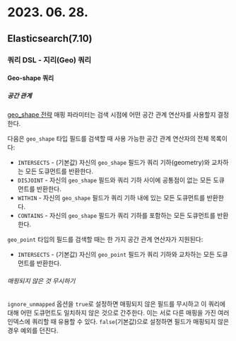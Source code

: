 # 2023. 06. 28.

## Elasticsearch(7.10)

### 쿼리 DSL - 지리(Geo) 쿼리

#### Geo-shape 쿼리

##### 공간 관계

[geo_shape 전략][geo-shape-strategy] 매핑 파라미터는 검색 시점에 어떤 공간 관계 연산자를 사용할지 결정한다.

다음은 `geo_shape` 타입 필드를 검색할 때 사용 가능한 공간 관계 연산자의 전체 목록이다:

- `INTERSECTS` - (기본값) 자신의 `geo_shape` 필드가 쿼리 기하(geometry)와 교차하는 모든 도큐먼트를 반환한다.
- `DISJOINT` - 자신의 `geo_shape` 필드와 쿼리 기하 사이에 공통점이 없는 모든 도큐먼트를 반환한다.
- `WITHIN` - 자신의 `geo_shape` 필드가 쿼리 기하 내에 있는 모든 도큐먼트를 반환한다.
- `CONTAINS` - 자신의 `geo_shape` 필드가 쿼리 기하를 포함하는 모든 도큐먼트를 반환한다.

`geo_point` 타입의 필드를 검색할 때는 한 가지 공간 관계 연산자가 지원된다:

- `INTERSECTS` - (기본값) 자신의 `geo_point` 필드가 쿼리 기하와 교차하는 모든 도큐먼트를 반환한다.

###### 매핑되지 않은 것 무시하기

`ignore_unmapped` 옵션을 `true`로 설정하면 매핑되지 않은 필드를 무시하고 이 쿼리에 대해 어떤 도큐먼트도 일치하지 않은 것으로 간주한다. 이는 서로 다른 매핑을 가진 여러 인덱스에 쿼리할 때 유용할 수 있다. `false`(기본값)으로 설정하면 필드가 매핑되지 않은 경우 예외를 던진다.



[geo-shape-strategy]: https://www.elastic.co/guide/en/elasticsearch/reference/7.10/geo-shape.html#spatial-strategy